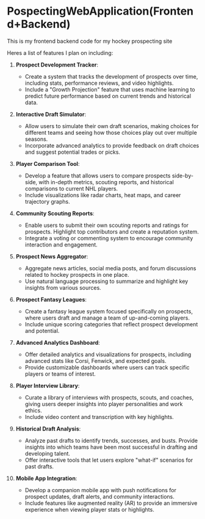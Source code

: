 # PospectingWebApplication(Frontend+Backend)
 This is my frontend backend code for my hockey prospecting site

Heres a list of features I plan on including:

1. **Prospect Development Tracker**:
   - Create a system that tracks the development of prospects over time, including stats, performance reviews, and video highlights.
   - Include a "Growth Projection" feature that uses machine learning to predict future performance based on current trends and historical data.

2. **Interactive Draft Simulator**:
   - Allow users to simulate their own draft scenarios, making choices for different teams and seeing how those choices play out over multiple seasons.
   - Incorporate advanced analytics to provide feedback on draft choices and suggest potential trades or picks.

3. **Player Comparison Tool**:
   - Develop a feature that allows users to compare prospects side-by-side, with in-depth metrics, scouting reports, and historical comparisons to current NHL players.
   - Include visualizations like radar charts, heat maps, and career trajectory graphs.

4. **Community Scouting Reports**:
   - Enable users to submit their own scouting reports and ratings for prospects. Highlight top contributors and create a reputation system.
   - Integrate a voting or commenting system to encourage community interaction and engagement.

5. **Prospect News Aggregator**:
   - Aggregate news articles, social media posts, and forum discussions related to hockey prospects in one place.
   - Use natural language processing to summarize and highlight key insights from various sources.

6. **Prospect Fantasy Leagues**:
   - Create a fantasy league system focused specifically on prospects, where users draft and manage a team of up-and-coming players.
   - Include unique scoring categories that reflect prospect development and potential.

7. **Advanced Analytics Dashboard**:
   - Offer detailed analytics and visualizations for prospects, including advanced stats like Corsi, Fenwick, and expected goals.
   - Provide customizable dashboards where users can track specific players or teams of interest.

8. **Player Interview Library**:
   - Curate a library of interviews with prospects, scouts, and coaches, giving users deeper insights into player personalities and work ethics.
   - Include video content and transcription with key highlights.

9. **Historical Draft Analysis**:
   - Analyze past drafts to identify trends, successes, and busts. Provide insights into which teams have been most successful in drafting and developing talent.
   - Offer interactive tools that let users explore "what-if" scenarios for past drafts.

10. **Mobile App Integration**:
    - Develop a companion mobile app with push notifications for prospect updates, draft alerts, and community interactions.
    - Include features like augmented reality (AR) to provide an immersive experience when viewing player stats or highlights.